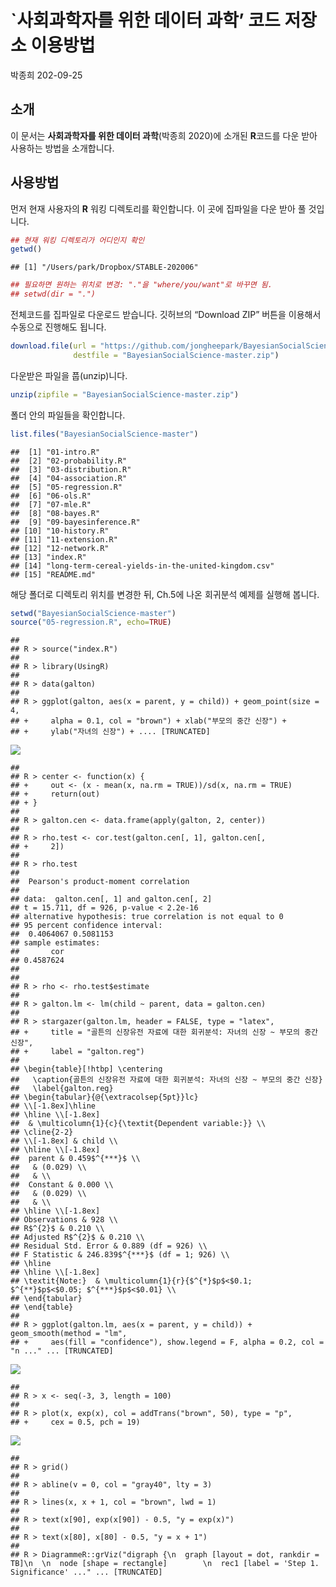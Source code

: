 \`사회과학자를 위한 데이터 과학’ 코드 저장소 이용방법
================
박종희
202-09-25

## 소개

이 문서는 **사회과학자를 위한 데이터 과학**(박종희 2020)에 소개된 **R**코드를 다운 받아 사용하는 방법을 소개합니다.

## 사용방법

먼저 현재 사용자의 **R** 워킹 디렉토리를 확인합니다. 이 곳에 집파일을 다운 받아 풀 것입니다.

``` r
## 현재 워킹 디렉토리가 어디인지 확인
getwd()
```

    ## [1] "/Users/park/Dropbox/STABLE-202006"

``` r
## 필요하면 원하는 위치로 변경: "."을 "where/you/want"로 바꾸면 됨.
## setwd(dir = ".")
```

전체코드를 집파일로 다운로드 받습니다. 깃허브의 “Download ZIP” 버튼을 이용해서 수동으로 진행해도
됩니다.

``` r
download.file(url = "https://github.com/jongheepark/BayesianSocialScience/archive/master.zip", 
              destfile = "BayesianSocialScience-master.zip")
```

다운받은 파일을 풉(unzip)니다.

``` r
unzip(zipfile = "BayesianSocialScience-master.zip")
```

폴더 안의 파일들을 확인합니다.

``` r
list.files("BayesianSocialScience-master")
```

    ##  [1] "01-intro.R"                                       
    ##  [2] "02-probability.R"                                 
    ##  [3] "03-distribution.R"                                
    ##  [4] "04-association.R"                                 
    ##  [5] "05-regression.R"                                  
    ##  [6] "06-ols.R"                                         
    ##  [7] "07-mle.R"                                         
    ##  [8] "08-bayes.R"                                       
    ##  [9] "09-bayesinference.R"                              
    ## [10] "10-history.R"                                     
    ## [11] "11-extension.R"                                   
    ## [12] "12-network.R"                                     
    ## [13] "index.R"                                          
    ## [14] "long-term-cereal-yields-in-the-united-kingdom.csv"
    ## [15] "README.md"

해당 폴더로 디렉토리 위치를 변경한 뒤, Ch.5에 나온 회귀분석 예제를 실행해 봅니다.

``` r
setwd("BayesianSocialScience-master")
source("05-regression.R", echo=TRUE)
```

    ## 
    ## R > source("index.R")
    ## 
    ## R > library(UsingR)
    ## 
    ## R > data(galton)
    ## 
    ## R > ggplot(galton, aes(x = parent, y = child)) + geom_point(size = 4, 
    ## +     alpha = 0.1, col = "brown") + xlab("부모의 중간 신장") + 
    ## +     ylab("자녀의 신장") + .... [TRUNCATED]

![](README_files/figure-gfm/unnamed-chunk-5-1.png)<!-- -->

    ## 
    ## R > center <- function(x) {
    ## +     out <- (x - mean(x, na.rm = TRUE))/sd(x, na.rm = TRUE)
    ## +     return(out)
    ## + }
    ## 
    ## R > galton.cen <- data.frame(apply(galton, 2, center))
    ## 
    ## R > rho.test <- cor.test(galton.cen[, 1], galton.cen[, 
    ## +     2])
    ## 
    ## R > rho.test
    ## 
    ##  Pearson's product-moment correlation
    ## 
    ## data:  galton.cen[, 1] and galton.cen[, 2]
    ## t = 15.711, df = 926, p-value < 2.2e-16
    ## alternative hypothesis: true correlation is not equal to 0
    ## 95 percent confidence interval:
    ##  0.4064067 0.5081153
    ## sample estimates:
    ##       cor 
    ## 0.4587624 
    ## 
    ## 
    ## R > rho <- rho.test$estimate
    ## 
    ## R > galton.lm <- lm(child ~ parent, data = galton.cen)
    ## 
    ## R > stargazer(galton.lm, header = FALSE, type = "latex", 
    ## +     title = "골튼의 신장유전 자료에 대한 회귀분석: 자녀의 신장 ~ 부모의 중간 신장", 
    ## +     label = "galton.reg")
    ## 
    ## \begin{table}[!htbp] \centering 
    ##   \caption{골튼의 신장유전 자료에 대한 회귀분석: 자녀의 신장 ~ 부모의 중간 신장} 
    ##   \label{galton.reg} 
    ## \begin{tabular}{@{\extracolsep{5pt}}lc} 
    ## \\[-1.8ex]\hline 
    ## \hline \\[-1.8ex] 
    ##  & \multicolumn{1}{c}{\textit{Dependent variable:}} \\ 
    ## \cline{2-2} 
    ## \\[-1.8ex] & child \\ 
    ## \hline \\[-1.8ex] 
    ##  parent & 0.459$^{***}$ \\ 
    ##   & (0.029) \\ 
    ##   & \\ 
    ##  Constant & 0.000 \\ 
    ##   & (0.029) \\ 
    ##   & \\ 
    ## \hline \\[-1.8ex] 
    ## Observations & 928 \\ 
    ## R$^{2}$ & 0.210 \\ 
    ## Adjusted R$^{2}$ & 0.210 \\ 
    ## Residual Std. Error & 0.889 (df = 926) \\ 
    ## F Statistic & 246.839$^{***}$ (df = 1; 926) \\ 
    ## \hline 
    ## \hline \\[-1.8ex] 
    ## \textit{Note:}  & \multicolumn{1}{r}{$^{*}$p$<$0.1; $^{**}$p$<$0.05; $^{***}$p$<$0.01} \\ 
    ## \end{tabular} 
    ## \end{table} 
    ## 
    ## R > ggplot(galton.lm, aes(x = parent, y = child)) + geom_smooth(method = "lm", 
    ## +     aes(fill = "confidence"), show.legend = F, alpha = 0.2, col = "n ..." ... [TRUNCATED]

![](README_files/figure-gfm/unnamed-chunk-5-2.png)<!-- -->

    ## 
    ## R > x <- seq(-3, 3, length = 100)
    ## 
    ## R > plot(x, exp(x), col = addTrans("brown", 50), type = "p", 
    ## +     cex = 0.5, pch = 19)

![](README_files/figure-gfm/unnamed-chunk-5-3.png)<!-- -->

    ## 
    ## R > grid()
    ## 
    ## R > abline(v = 0, col = "gray40", lty = 3)
    ## 
    ## R > lines(x, x + 1, col = "brown", lwd = 1)
    ## 
    ## R > text(x[90], exp(x[90]) - 0.5, "y = exp(x)")
    ## 
    ## R > text(x[80], x[80] - 0.5, "y = x + 1")
    ## 
    ## R > DiagrammeR::grViz("digraph {\n  graph [layout = dot, rankdir = TB]\n  \n  node [shape = rectangle]        \n  rec1 [label = 'Step 1. Significance' ..." ... [TRUNCATED]

